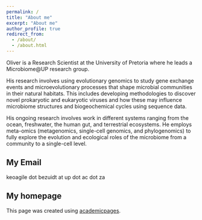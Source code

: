 ```yaml
---
permalink: /
title: "About me"
excerpt: "About me"
author_profile: true
redirect_from: 
  - /about/
  - /about.html
---
```


Oliver is a Research Scientist at the University of Pretoria where he leads a Microbiome@UP research group. 

His research involves using evolutionary genomics to study gene exchange events and microevolutionary processes that shape microbial communities in their natural habitats. This includes developing methodologies to discover novel prokaryotic and eukaryotic viruses and how these may influence microbiome structures and biogeochemical cycles using sequence data. 

His ongoing research involves work in different systems ranging from the ocean, freshwater, the human gut, and terrestrial ecosystems. He employs meta-omics (metagenomics, single-cell genomics, and phylogenomics) to fully explore the evolution and ecological roles of the microbiome from a community to a single-cell level.

My Email
------
keoagile dot bezuidt at up dot ac dot za

My homepage
------
This page was created using [academicpages](https://academicpages.github.io). 
